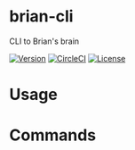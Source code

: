 brian-cli
=========

CLI to Brian&#39;s brain

[![Version](https://img.shields.io/npm/v/brian-cli.svg)](https://npmjs.org/package/brian-cli)
[![CircleCI](https://circleci.com/gh/clucasalcantara/brian-cli/tree/master.svg?style=svg)](https://circleci.com/gh/clucasalcantara/brian-cli/tree/master)
[![License](https://img.shields.io/npm/l/brian-cli.svg)](https://github.com/https://github.com/clucasalcantara/brian-cli.git/brian-cli/blob/master/package.json)

<!-- toc -->
# Usage
<!-- usage -->
# Commands
<!-- commands -->
